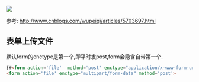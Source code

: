



![](http://ww1.sinaimg.cn/large/9e792b8fgy1fjexsyxkx4j20qg0f9gu3)


参考:
http://www.cnblogs.com/wupeiqi/articles/5703697.html

## 表单上传文件

默认form的enctype是第一个,即平时发post,form会隐含自带第一个.
```html
{#<form action='file'  method='post' enctype="application/x-www-form-urlencoded">#}
<form action='file' enctype="multipart/form-data" method='post'>
```